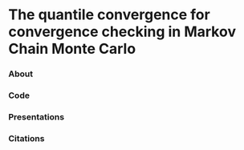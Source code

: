 # The quantile convergence for convergence checking in Markov Chain Monte Carlo

### About




### Code

### Presentations

### Citations
